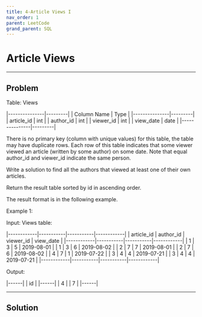 ```yaml
---
title: 4-Article Views I
nav_order: 1
parent: LeetCode
grand_parent: SQL
---
```


# Article Views

***

## Problem
Table: Views

|---------------|---------|
| Column Name   | Type    |
|---------------|---------|
| article_id    | int     |
| author_id     | int     |
| viewer_id     | int     |
| view_date     | date    |
|---------------|---------|

There is no primary key (column with unique values) for this table, the table may have duplicate rows.
Each row of this table indicates that some viewer viewed an article (written by some author) on some date. 
Note that equal author_id and viewer_id indicate the same person.
 
Write a solution to find all the authors that viewed at least one of their own articles.

Return the result table sorted by id in ascending order.

The result format is in the following example.

Example 1:

Input: 
Views table:

|------------|-----------|-----------|------------|
| article_id | author_id | viewer_id | view_date  |
|------------|-----------|-----------|------------|
| 1          | 3         | 5         | 2019-08-01 |
| 1          | 3         | 6         | 2019-08-02 |
| 2          | 7         | 7         | 2019-08-01 |
| 2          | 7         | 6         | 2019-08-02 |
| 4          | 7         | 1         | 2019-07-22 |
| 3          | 4         | 4         | 2019-07-21 |
| 3          | 4         | 4         | 2019-07-21 |
|------------|-----------|-----------|------------|

Output: 

|------|
| id   |
|------|
| 4    |
| 7    |
|------|

***

## Solution

```sql

```
